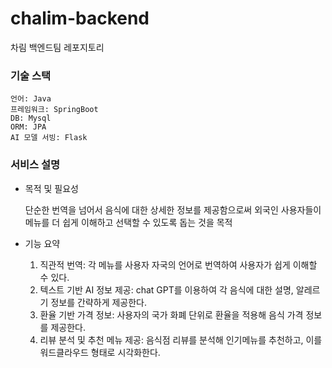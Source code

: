 # chalim-backend
차림 백엔드팀 레포지토리

### 기술 스택
    언어: Java
    프레임워크: SpringBoot 
    DB: Mysql
    ORM: JPA
    AI 모델 서빙: Flask


### 서비스 설명
- 목적 및 필요성
  
    단순한 번역을 넘어서 음식에 대한 상세한 정보를 제공함으로써 외국인 사용자들이 메뉴를 더 쉽게 이해하고 선택할 수 있도록 돕는 것을 목적

- 기능 요약

    1. 직관적 번역: 각 메뉴를 사용자 자국의 언어로 번역하여 사용자가 쉽게 이해할 수 있다.
    2. 텍스트 기반 AI 정보 제공: chat GPT를 이용하여 각 음식에 대한 설명, 알레르기 정보를 간략하게 제공한다.
    3. 환율 기반 가격 정보: 사용자의 국가 화폐 단위로 환율을 적용해 음식 가격 정보를 제공한다.
    4. 리뷰 분석 및 추천 메뉴 제공: 음식점 리뷰를 분석해 인기메뉴를 추천하고, 이를 워드클라우드 형태로 시각화한다.


  
